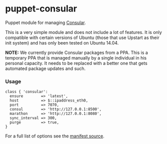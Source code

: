 # puppet-consular
Puppet module for managing [Consular](http://consular.readthedocs.org).

This is a very simple module and does not include a lot of features. It is only compatible with certain versions of Ubuntu (those that use Upstart as their init system) and has only been tested on Ubuntu 14.04.

**NOTE:** We currently provide Consular packages from a PPA. This is a temporary PPA that is managed manually by a single individual in his personal capacity. It needs to be replaced with a better one that gets automated package updates and such.

### Usage
```puppet
class { 'consular':
  ensure        => 'latest',
  host          => $::ipaddress_eth0,
  port          => 7070,
  consul        => 'http://127.0.0.1:8500',
  marathon      => 'http://127.0.0.1:8080',
  sync_interval => 300,
  purge         => true,
}
```
For a full list of options see the [manifest source](manifests/init.pp).
